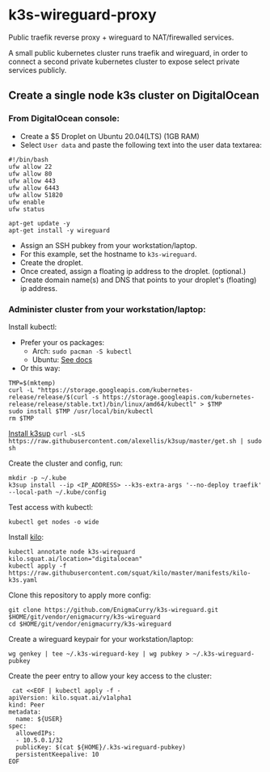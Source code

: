# k3s-wireguard-proxy

Public traefik reverse proxy + wireguard to NAT/firewalled services. 

A small public kubernetes cluster runs traefik and wireguard, in order to
connect a second private kubernetes cluster to expose select private services
publicly.

## Create a single node k3s cluster on DigitalOcean

### From DigitalOcean console:

 * Create a $5 Droplet on Ubuntu 20.04(LTS) (1GB RAM)
 * Select `User data` and paste the following text into the user data textarea:
```
#!/bin/bash
ufw allow 22
ufw allow 80
ufw allow 443
ufw allow 6443
ufw allow 51820
ufw enable
ufw status

apt-get update -y
apt-get install -y wireguard
``` 
 * Assign an SSH pubkey from your workstation/laptop.
 * For this example, set the hostname to `k3s-wireguard`.
 * Create the droplet.
 * Once created, assign a floating ip address to the droplet. (optional.)
 * Create domain name(s) and DNS that points to your droplet's (floating) ip address.

### Administer cluster from your workstation/laptop:

Install kubectl:
 * Prefer your os packages:
   * Arch: `sudo pacman -S kubectl`
   * Ubuntu: [See docs](https://kubernetes.io/docs/tasks/tools/install-kubectl/#install-using-native-package-management)
 * Or this way:
```
TMP=$(mktemp)
curl -L "https://storage.googleapis.com/kubernetes-release/release/$(curl -s https://storage.googleapis.com/kubernetes-release/release/stable.txt)/bin/linux/amd64/kubectl" > $TMP
sudo install $TMP /usr/local/bin/kubectl
rm $TMP
```
   
[Install k3sup](https://github.com/alexellis/k3sup#download-k3sup-tldr)
`curl -sLS https://raw.githubusercontent.com/alexellis/k3sup/master/get.sh | sudo sh`

Create the cluster and config, run:
```
mkdir -p ~/.kube
k3sup install --ip <IP_ADDRESS> --k3s-extra-args '--no-deploy traefik' --local-path ~/.kube/config
```

Test access with kubectl:
```
kubectl get nodes -o wide
```

Install [kilo](https://github.com/squat/kilo):
```
kubectl annotate node k3s-wireguard kilo.squat.ai/location="digitalocean"
kubectl apply -f https://raw.githubusercontent.com/squat/kilo/master/manifests/kilo-k3s.yaml
```

Clone this repository to apply more config:
```
git clone https://github.com/EnigmaCurry/k3s-wireguard.git $HOME/git/vendor/enigmacurry/k3s-wireguard
cd $HOME/git/vendor/enigmacurry/k3s-wireguard
```

Create a wireguard keypair for your workstation/laptop:
```
wg genkey | tee ~/.k3s-wireguard-key | wg pubkey > ~/.k3s-wireguard-pubkey
```
 
Create the peer entry to allow your key access to the cluster:
```
 cat <<EOF | kubectl apply -f -
apiVersion: kilo.squat.ai/v1alpha1
kind: Peer
metadata:
  name: ${USER}
spec:
  allowedIPs:
  - 10.5.0.1/32
  publicKey: $(cat ${HOME}/.k3s-wireguard-pubkey)
  persistentKeepalive: 10
EOF
 ```

